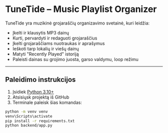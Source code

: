 # TuneTide – Music Playlist Organizer

TuneTide yra muzikinė grojaraščių organizavimo svetainė, kuri leidžia:

- Įkelti ir klausytis MP3 dainų
- Kurti, pervardyti ir redaguoti grojaraščius
- Įkelti grojaraščiams nuotraukas ir aprašymus
- Ieškoti tarp lokalių ir viešų dainų
- Matyti "Recently Played" istoriją
- Paleisti dainas su grojimo juosta, garso valdymu, loop režimu

---

## Paleidimo instrukcijos

1. Įsidiek [Python 3.10+](https://www.python.org/downloads/)
2. Atsisiųsk projektą iš GitHub
3. Terminale paleisk šias komandas:

```bash
python -m venv venv
venv\Scripts\activate
pip install -r requirements.txt
python backend/app.py